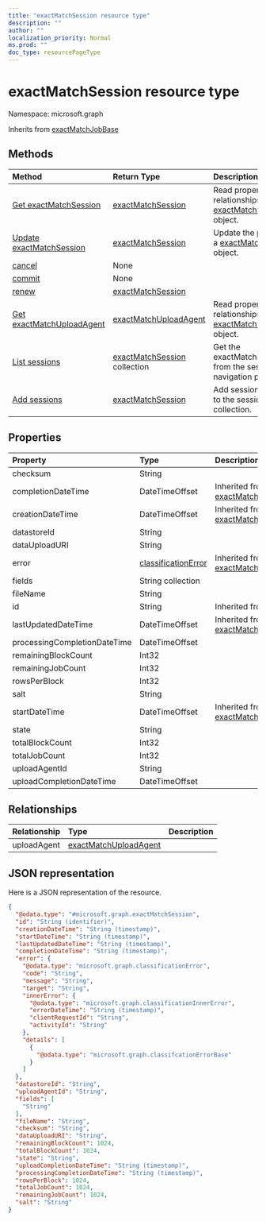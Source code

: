 ```yaml
---
title: "exactMatchSession resource type"
description: ""
author: ""
localization_priority: Normal
ms.prod: ""
doc_type: resourcePageType
---
```


# exactMatchSession resource type


Namespace: microsoft.graph




Inherits from [exactMatchJobBase](../resources/exactmatchjobbase.md)

## Methods
|Method|Return Type|Description|
|:---|:---|:---|
|[Get exactMatchSession](../api/exactmatchsession-get.md)|[exactMatchSession](../resources/exactmatchsession.md)|Read properties and relationships of the [exactMatchSession](../resources/exactmatchsession.md) object.|
|[Update exactMatchSession](../api/exactmatchsession-update.md)|[exactMatchSession](../resources/exactmatchsession.md)|Update the properties of a [exactMatchSession](../resources/exactmatchsession.md) object.|
|[cancel](../api/exactmatchsession-cancel.md)|None||
|[commit](../api/exactmatchsession-commit.md)|None||
|[renew](../api/exactmatchsession-renew.md)|[exactMatchSession](../resources/exactmatchsession.md)||
|[Get exactMatchUploadAgent](../api/exactmatchuploadagent-get.md)|[exactMatchUploadAgent](../resources/exactmatchuploadagent.md)|Read properties and relationships of the [exactMatchUploadAgent](../resources/exactmatchuploadagent.md) object.|
|[List sessions](../api/exactmatchdatastore-list-sessions.md)|[exactMatchSession](../resources/exactmatchsession.md) collection|Get the exactMatchSessions from the sessions navigation property.|
|[Add sessions](../api/exactmatchdatastore-post-sessions.md)|[exactMatchSession](../resources/exactmatchsession.md)|Add sessions by posting to the sessions collection.|

## Properties
|Property|Type|Description|
|:---|:---|:---|
|checksum|String||
|completionDateTime|DateTimeOffset| Inherited from [exactMatchJobBase](../resources/exactmatchjobbase.md)|
|creationDateTime|DateTimeOffset| Inherited from [exactMatchJobBase](../resources/exactmatchjobbase.md)|
|datastoreId|String||
|dataUploadURI|String||
|error|[classificationError](../resources/classificationerror.md)| Inherited from [exactMatchJobBase](../resources/exactmatchjobbase.md)|
|fields|String collection||
|fileName|String||
|id|String| Inherited from [entity](../resources/entity.md)|
|lastUpdatedDateTime|DateTimeOffset| Inherited from [exactMatchJobBase](../resources/exactmatchjobbase.md)|
|processingCompletionDateTime|DateTimeOffset||
|remainingBlockCount|Int32||
|remainingJobCount|Int32||
|rowsPerBlock|Int32||
|salt|String||
|startDateTime|DateTimeOffset| Inherited from [exactMatchJobBase](../resources/exactmatchjobbase.md)|
|state|String||
|totalBlockCount|Int32||
|totalJobCount|Int32||
|uploadAgentId|String||
|uploadCompletionDateTime|DateTimeOffset||

## Relationships
|Relationship|Type|Description|
|:---|:---|:---|
|uploadAgent|[exactMatchUploadAgent](../resources/exactmatchuploadagent.md)||

## JSON representation
Here is a JSON representation of the resource.
<!-- {
  "blockType": "resource",
  "keyProperty": "id",
  "@odata.type": "microsoft.graph.exactMatchSession",
  "baseType": "microsoft.graph.exactMatchJobBase",
  "openType": false
}
-->
``` json
{
  "@odata.type": "#microsoft.graph.exactMatchSession",
  "id": "String (identifier)",
  "creationDateTime": "String (timestamp)",
  "startDateTime": "String (timestamp)",
  "lastUpdatedDateTime": "String (timestamp)",
  "completionDateTime": "String (timestamp)",
  "error": {
    "@odata.type": "microsoft.graph.classificationError",
    "code": "String",
    "message": "String",
    "target": "String",
    "innerError": {
      "@odata.type": "microsoft.graph.classificationInnerError",
      "errorDateTime": "String (timestamp)",
      "clientRequestId": "String",
      "activityId": "String"
    },
    "details": [
      {
        "@odata.type": "microsoft.graph.classifcationErrorBase"
      }
    ]
  },
  "datastoreId": "String",
  "uploadAgentId": "String",
  "fields": [
    "String"
  ],
  "fileName": "String",
  "checksum": "String",
  "dataUploadURI": "String",
  "remainingBlockCount": 1024,
  "totalBlockCount": 1024,
  "state": "String",
  "uploadCompletionDateTime": "String (timestamp)",
  "processingCompletionDateTime": "String (timestamp)",
  "rowsPerBlock": 1024,
  "totalJobCount": 1024,
  "remainingJobCount": 1024,
  "salt": "String"
}
```

